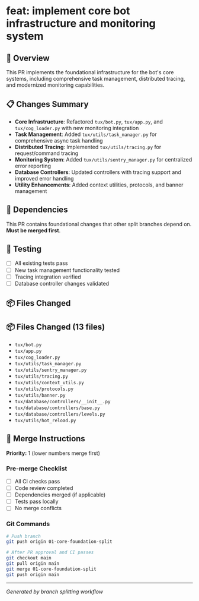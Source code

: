 # feat: implement core bot infrastructure and monitoring system

## 🎯 Overview
This PR implements the foundational infrastructure for the bot's core systems, including comprehensive task management, distributed tracing, and modernized monitoring capabilities.

## 📋 Changes Summary
- **Core Infrastructure**: Refactored `tux/bot.py`, `tux/app.py`, and `tux/cog_loader.py` with new monitoring integration
- **Task Management**: Added `tux/utils/task_manager.py` for comprehensive async task handling
- **Distributed Tracing**: Implemented `tux/utils/tracing.py` for request/command tracing
- **Monitoring System**: Added `tux/utils/sentry_manager.py` for centralized error reporting
- **Database Controllers**: Updated controllers with tracing support and improved error handling
- **Utility Enhancements**: Added context utilities, protocols, and banner management

## 🔗 Dependencies
This PR contains foundational changes that other split branches depend on. **Must be merged first**.

## 🧪 Testing
- [ ] All existing tests pass
- [ ] New task management functionality tested
- [ ] Tracing integration verified
- [ ] Database controller changes validated

## 📦 Files Changed

## 📦 Files Changed (13 files)

- `tux/bot.py`
- `tux/app.py`
- `tux/cog_loader.py`
- `tux/utils/task_manager.py`
- `tux/utils/sentry_manager.py`
- `tux/utils/tracing.py`
- `tux/utils/context_utils.py`
- `tux/utils/protocols.py`
- `tux/utils/banner.py`
- `tux/database/controllers/__init__.py`
- `tux/database/controllers/base.py`
- `tux/database/controllers/levels.py`
- `tux/utils/hot_reload.py`


## 🚀 Merge Instructions

**Priority:** 1 (lower numbers merge first)

### Pre-merge Checklist
- [ ] All CI checks pass
- [ ] Code review completed
- [ ] Dependencies merged (if applicable)
- [ ] Tests pass locally
- [ ] No merge conflicts

### Git Commands
```bash
# Push branch
git push origin 01-core-foundation-split

# After PR approval and CI passes
git checkout main
git pull origin main
git merge 01-core-foundation-split
git push origin main
```

---
*Generated by branch splitting workflow*
